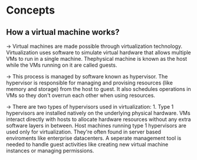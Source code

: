 # Concepts

## How a virtual machine works?

-> Virtual machines are made possible through virtualization technology. Virtualization uses software to simulate virtual hardware that allows multiple VMs to run in a single machine. Thephysical machine is known as the host while the VMs running on it are called guests.

-> This process is managed by software known as hypervisor. The hypervisor is responsible for managing and provising resources (like memory and storage) from the host to guest. It also schedules operations in VMs so they don't overrun each other when using resources.

-> There are two types of hypervisors used in virtualization:
    1. Type 1 hypervisors are installed natively on the underlying physical hardware. VMs interact directly with hosts to allocate hardware resources without any extra software layers in between. Host machines running type 1 hypervisors are used only for virtualization. They're often found in server based enviroments like enterprise datacenters. A seperate management tool is needed to handle guest activities like creating new virtual machine instances or managing permissions.

